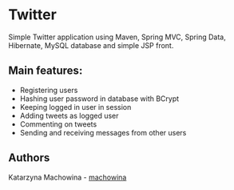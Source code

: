 # Twitter

Simple Twitter application using Maven, Spring MVC, Spring Data, Hibernate, MySQL database and simple JSP front.

## Main features:
- Registering users
- Hashing user password in database with BCrypt
- Keeping logged in user in session
- Adding tweets as logged user
- Commenting on tweets
- Sending and receiving messages from other users

## Authors

Katarzyna Machowina - [machowina](https://github.com/machowina)
